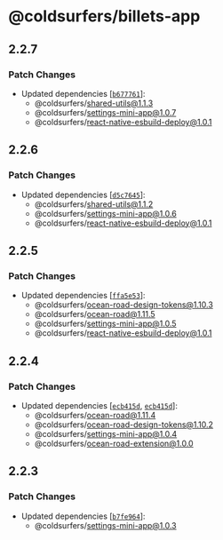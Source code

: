 # @coldsurfers/billets-app

## 2.2.7

### Patch Changes

- Updated dependencies [[`b677761`](https://github.com/coldsurfers/surfers-root/commit/b67776103d8e893fbf4f5aa9a1a78ea0daf74b59)]:
  - @coldsurfers/shared-utils@1.1.3
  - @coldsurfers/settings-mini-app@1.0.7
  - @coldsurfers/react-native-esbuild-deploy@1.0.1

## 2.2.6

### Patch Changes

- Updated dependencies [[`d5c7645`](https://github.com/coldsurfers/surfers-root/commit/d5c7645d71ae509ebfe1dfcbe90ee600cbbc57b0)]:
  - @coldsurfers/shared-utils@1.1.2
  - @coldsurfers/settings-mini-app@1.0.6
  - @coldsurfers/react-native-esbuild-deploy@1.0.1

## 2.2.5

### Patch Changes

- Updated dependencies [[`ffa5e53`](https://github.com/coldsurfers/surfers-root/commit/ffa5e536820d303eaa2103b68f6ddc6f088c5885)]:
  - @coldsurfers/ocean-road-design-tokens@1.10.3
  - @coldsurfers/ocean-road@1.11.5
  - @coldsurfers/settings-mini-app@1.0.5
  - @coldsurfers/react-native-esbuild-deploy@1.0.1

## 2.2.4

### Patch Changes

- Updated dependencies [[`ecb415d`](https://github.com/coldsurfers/surfers-root/commit/ecb415da7ed8ee8844ee7df7f287593df24e6e53), [`ecb415d`](https://github.com/coldsurfers/surfers-root/commit/ecb415da7ed8ee8844ee7df7f287593df24e6e53)]:
  - @coldsurfers/ocean-road@1.11.4
  - @coldsurfers/ocean-road-design-tokens@1.10.2
  - @coldsurfers/settings-mini-app@1.0.4
  - @coldsurfers/ocean-road-extension@1.0.0

## 2.2.3

### Patch Changes

- Updated dependencies [[`b7fe964`](https://github.com/coldsurfers/surfers-root/commit/b7fe9646b1ee32a1a4427b12e39520d47a8c03a9)]:
  - @coldsurfers/settings-mini-app@1.0.3
